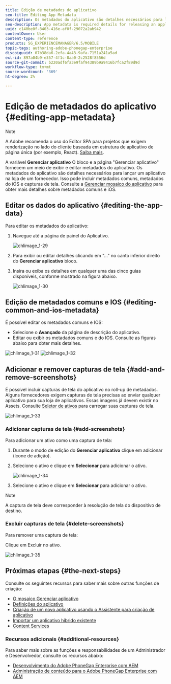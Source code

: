 ```yaml
---
title: Edição de metadados do aplicativo
seo-title: Editing App Metadata
description: Os metadados do aplicativo são detalhes necessários para lançar um aplicativo na loja de um fornecedor. Siga esta página para saber mais sobre como editar dados do aplicativo.
seo-description: App metadata is required details for releasing an application to a vendor's store. Follow this page to learn about editing app data.
uuid: c140be0f-8403-416e-af0f-29072a2ab942
contentOwner: User
content-type: reference
products: SG_EXPERIENCEMANAGER/6.5/MOBILE
topic-tags: authoring-adobe-phonegap-enterprise
discoiquuid: 07b38da6-2efa-4a43-9afa-7151a241a5ad
exl-id: 897a04b9-e357-4f1c-8aa0-2c2528f8556d
source-git-commit: b220adf6fa3e9faf94389b9a9416b7fca2f89d9d
workflow-type: tm+mt
source-wordcount: '369'
ht-degree: 2%

---
```


# Edição de metadados do aplicativo {#editing-app-metadata}

>[!NOTE]
>
>A Adobe recomenda o uso do Editor SPA para projetos que exigem renderização no lado do cliente baseada em estrutura de aplicativo de página única (por exemplo, React). [Saiba mais](/help/sites-developing/spa-overview.md).

A variável **Gerenciar aplicativo** O bloco e a página &quot;Gerenciar aplicativo&quot; fornecem um meio de exibir e editar metadados do aplicativo. Os metadados do aplicativo são detalhes necessários para lançar um aplicativo na loja de um fornecedor. Isso pode incluir metadados comuns, metadados do iOS e capturas de tela. Consulte a [Gerenciar mosaico do aplicativo](/help/mobile/phonegap-app-details-tile.md) para obter mais detalhes sobre metadados comuns e iOS.

## Editar os dados do aplicativo {#editing-the-app-data}

Para editar os metadados do aplicativo:

1. Navegue até a página de painel do Aplicativo.

   ![chlimage_1-29](assets/chlimage_1-29.png)

1. Para exibir ou editar detalhes clicando em &quot;...&quot; no canto inferior direito do **Gerenciar aplicativo** bloco.

1. Insira ou exiba os detalhes em qualquer uma das cinco guias disponíveis, conforme mostrado na figura abaixo.

   ![chlimage_1-30](assets/chlimage_1-30.png)

## Edição de metadados comuns e IOS {#editing-common-and-ios-metadata}

É possível editar os metadados comuns e IOS:

* Selecione o **Avançado** da página de descrição do aplicativo.
* Editar ou exibir os metadados comuns e do IOS. Consulte as figuras abaixo para obter mais detalhes.

![chlimage_1-31](assets/chlimage_1-31.png) ![chlimage_1-32](assets/chlimage_1-32.png)

## Adicionar e remover capturas de tela {#add-and-remove-screenshots}

É possível incluir capturas de tela do aplicativo no roll-up de metadados. Alguns fornecedores exigem capturas de tela precisas ao enviar qualquer aplicativo para sua loja de aplicativos. Essas imagens já devem existir no Assets. Consulte [Seletor de ativos](../assets/search-assets.md#assetpicker) para carregar suas capturas de tela.

![chlimage_1-33](assets/chlimage_1-33.png)

### Adicionar capturas de tela {#add-screenshots}

Para adicionar um ativo como uma captura de tela:

1. Durante o modo de edição do **Gerenciar aplicativo** clique em adicionar (ícone de adição).
1. Selecione o ativo e clique em **Selecionar** para adicionar o ativo.

   ![chlimage_1-34](assets/chlimage_1-34.png)

1. Selecione o ativo e clique em **Selecionar** para adicionar o ativo.

>[!NOTE]
>
>A captura de tela deve corresponder à resolução de tela do dispositivo de destino.

### Excluir capturas de tela {#delete-screenshots}

Para remover uma captura de tela:

Clique em Excluir no ativo.

![chlimage_1-35](assets/chlimage_1-35.png)

## Próximas etapas {#the-next-steps}

Consulte os seguintes recursos para saber mais sobre outras funções de criação:

* [O mosaico Gerenciar aplicativo](/help/mobile/phonegap-app-details-tile.md)
* [Definições do aplicativo](/help/mobile/phonegap-app-definitions.md)
* [Criação de um novo aplicativo usando o Assistente para criação de aplicativo](/help/mobile/phonegap-create-new-app.md)
* [Importar um aplicativo híbrido existente](/help/mobile/phonegap-adding-content-to-imported-app.md)
* [Content Services](/help/mobile/develop-content-as-a-service.md)

### Recursos adicionais {#additional-resources}

Para saber mais sobre as funções e responsabilidades de um Administrador e Desenvolvedor, consulte os recursos abaixo:

* [Desenvolvimento do Adobe PhoneGap Enterprise com AEM](/help/mobile/developing-in-phonegap.md)
* [Administração de conteúdo para o Adobe PhoneGap Enterprise com AEM](/help/mobile/administer-phonegap.md)
